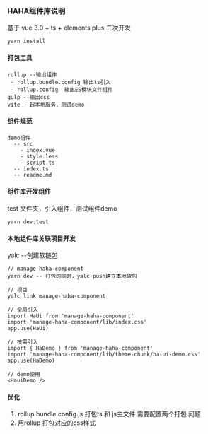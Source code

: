 ### HAHA组件库说明

基于 vue 3.0 + ts + elements plus 二次开发
```
yarn install 
```

#### 打包工具
```
rollup --输出组件
 - rollup.bundle.config 输出ts引入
 - rollup.config  输出ES模块文件组件
gulp --输出css
vite --起本地服务，测试demo
```
#### 组件规范
```
demo组件
  -- src
    - index.vue
    - style.less
    - script.ts
  -- index.ts
  -- readme.md
```
#### 组件库开发组件
test 文件夹，引入组件，测试组件demo
```
yarn dev:test
```
#### 本地组件库关联项目开发
yalc --创建软链包
```
// manage-haha-component
yarn dev -- 打包的同时，yalc push建立本地软包

// 项目
yalc link manage-haha-component

// 全局引入
import HaUi from 'manage-haha-component'
import 'manage-haha-component/lib/index.css'
app.use(HaUi)

// 按需引入
import { HaDemo } from 'manage-haha-component'
import 'manage-haha-component/lib/theme-chunk/ha-ui-demo.css'
app.use(HaDemo)

// demo使用
<HauiDemo />
```

#### 优化
1. rollup.bundle.config.js 打包ts 和 js主文件 需要配置两个打包 问题
2. 用rollup 打包对应的css样式
